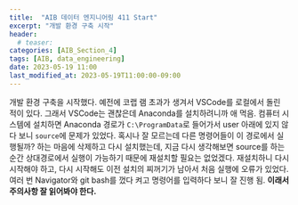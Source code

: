 ```yaml
---
title:  "AIB 데이터 엔지니어링 411 Start"
excerpt: "개발 환경 구축 시작"
header:
  # teaser:
categories: [AIB_Section_4]
tags: [AIB, data_engineering]
date: 2023-05-19 11:00
last_modified_at: 2023-05-19T11:00:00-09:00
---
```


개발 환경 구축을 시작했다. 예전에 코랩 램 초과가 생겨서 VSCode를 로컬에서 돌린 적이 있다. 그래서 VSCode는 괜찮은데 Anaconda를 설치하려니까 애 먹음. 컴퓨터 시스템에 설치하면 Anaconda 경로가 `C:\ProgramData`로 들어가서 user 아래에 있지 않다 보니 `source`에 문제가 있었다. 혹시나 잘 모르는데 다른 명령어들이 이 경로에서 실행될까? 하는 마음에 삭제하고 다시 설치했는데, 지금 다시 생각해보면 source를 하는 순간 상대경로에서 실행이 가능하기 때문에 재설치할 필요는 없었겠다. 재설치하니 다시 시작해야 하고, 다시 시작해도 이전 설치의 찌꺼기가 남아서 처음 실행에 오류가 있었다. 여러 번 Navigator와 git bash를 껐다 켜고 명령어를 입력하다 보니 잘 진행 됨. **이래서 주의사항 잘 읽어봐야 한다.**
